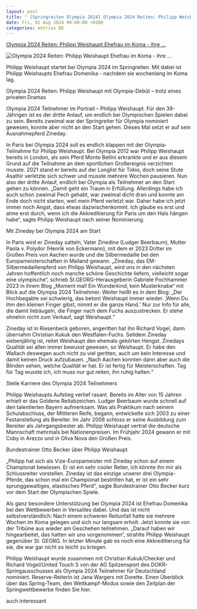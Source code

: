 ```yaml
---
layout: post
title: " [Springreiten Olympia 2024] Olympia 2024 Reiten: Philipp Weishaupt Ehefrau im Koma - ihre ..."
date: Fri, 02 Aug 2024 00:00:00 +0200
categories: entries DE
---
```

[Olympia 2024 Reiten: Philipp Weishaupt Ehefrau im Koma - ihre ...](https://www.st-georg.de/news/springen/olympia-2024-reiten-teilnehmer-im-portrait-philipp-weishaupt-a/)

![Olympia 2024 Reiten: Philipp Weishaupt Ehefrau im Koma - ihre ...](https://www.st-georg.de/content/uploads/2023/09/pvh-230831-em-milano2023-14530-web-1024x683.jpg)

Philipp Weishaupt startet bei Olympia 2024 im Springreiten. Mit dabei ist Philipp Weishaupts Ehefrau Domenika - nachdem sie wochenlang im Koma lag.

Olympia 2024 Reiten: Philipp Weishaupt mit Olympia-Debüt – trotz eines privaten Dramas

Olympia 2024 Teilnehmer im Portrait – Philipp Weishaupt. Für den 39-Jährigen ist es der dritte Anlauf, um endlich bei Olympischen Spielen dabei zu sein. Bereits zweimal war der Springreiter für Olympia nominiert gewesen, konnte aber nicht an den Start gehen. Dieses Mal setzt er auf sein Ausnahmepferd Zineday.

In Paris bei Olympia 2024 soll es endlich klappen mit der Olympia-Teilnahme für Philipp Weishaupt. Bei Olympia 2012 war Philipp Weishaupt bereits in London, als sein Pferd Monte Bellini erkrankte und er aus diesem Grund auf die Teilnahme an dem sportlichen Großereignis verzichten musste. 2021 stand er bereits auf der Longlist für Tokio, doch seine Stute Asathir verletzte sich schwer und musste mehrere Wochen pausieren. Nun also der dritte Anlauf, endlich bei Olympia als Teilnehmer an den Start gehen zu können. „Damit geht ein Traum in Erfüllung. Allerdings habe ich auch schon zweimal Pech gehabt, war zweimal dicht dran und konnte am Ende doch nicht starten, weil mein Pferd verletzt war. Daher habe ich jetzt immer noch Angst, dass etwas dazwischenkommt. Ich glaube es erst und atme erst durch, wenn ich die Akkreditierung für Paris um den Hals hängen habe“, sagte Philipp Weishaupt nach seiner Nominierung.

Mit Zineday bei Olympia 2024 am Start

In Paris wird er Zineday satteln, Vater Zinedine (Ludger Beerbaum), Mutter Paola v. Polydor (Henrik von Eckermann), mit dem er 2023 Dritter im Großen Preis von Aachen wurde und die Silbermedaille bei den Europameisterschaften in Mailand gewann. „Zineday, das EM-Silbermedaillenpferd von Philipp Weishaupt, wird uns in den nächsten Jahren hoffentlich noch manche schöne Geschichte liefern, vielleicht sogar eine olympische“, schrieb St.GEORG-Herausgeberin Gabriele Pochhammer 2023 in ihrem Blog „Moment mal! Ein Wunderkind, kein Musterknabe“ mit Blick auf die Olympia 2024 Teilnehmer. Weiter heißt es in dem Blog: „Der Hochbegabte sei schwierig, das betont Weishaupt immer wieder. ‚Wenn Du ihm den kleinen Finger gibst, nimmt er die ganze Hand.‘ Nur zur Info für alle, die damit liebäugeln, die Finger nach dem Fuchs auszustrecken. Er stehe ohnehin nicht zum Verkauf, sagt Weishaupt.“

Zineday ist in Riesenbeck geboren, angeritten hat ihn Richard Vogel, dann übernahm Christian Kukuk den Westfalen-Fuchs. Seitdem Zineday siebenjährig ist, reitet Weishaupt den ehemals gekörten Hengst. Zinedays Qualität sei allen immer bewusst gewesen, so Weishaupt. Er habe den Wallach deswegen auch nicht zu viel geritten, auch um kein Interesse und damit keinen Druck aufzubauen. „Nach Aachen konnten dann aber auch die Blinden sehen, welche Qualität er hat. Er ist fertig für Meisterschaften. Tag für Tag wusste ich, ich muss nur gut reiten, ihn ruhig halten.“

Steile Karriere des Olympia 2024 Teilnehmers

Philipp Weishaupts Aufstieg verlief rasant. Bereits im Alter von 15 Jahren erhielt er das Goldene Reitabzeichen. Ludger Beerbaum wurde schnell auf den talentierten Bayern aufmerksam. Was als Praktikum nach seinem Schulabschluss, der Mittleren Reife, begann, entwickelte sich 2003 zu einer Festanstellung als Bereiter. Im Jahr 2008 schloss er seine Ausbildung zum Bereiter als Jahrgangsbester ab. Philipp Weishaupt vertrat die deutsche Mannschaft mehrmals bei Nationenpreisen. Im Frühjahr 2024 gewann er mit Coby in Arezzo und in Oliva Nova den Großen Preis.

Bundestrainer Otto Becker über Philipp Weishaupt

„Philipp hat sich als Vize-Europameister mit Zineday schon auf einem Championat bewiesen. Er ist ein sehr cooler Reiter, ich könnte ihn mir als Schlussreiter vorstellen. Zineday ist das einzige unserer drei Olympia-Pferde, das schon mal ein Championat bestritten hat, er ist ein sehr sprunggewaltiges, elastisches Pferd“, sagte Bundestrainer Otto Becker kurz vor dem Start der Olympischen Spiele.

Als ganz besondere Unterstützung bei Olympia 2024 ist Ehefrau Domenika bei den Wettbewerben in Versailles dabei. Und das ist nicht selbstverständlich: Nach einem schweren Reitunfall hatte sie mehrere Wochen im Koma gelegen und sich nur langsam erholt. Jetzt konnte sie von der Tribüne aus wieder am Geschehen teilnehmen. „Darauf haben wir hingearbeitet, das hatten wir uns vorgenommen“, strahlte Philipp Weishaupt gegenüber St. GEORG. In letzter Minute gab es noch eine Akkreditierung für sie, die war gar nicht so leicht zu kriegen.

Philipp Weishaupt wurde zusammen mit Christian Kukuk/Checker und Richard Vogel/United Touch S von der AG Spitzensport des DOKR-Springausschusses als Olympia 2024 Teilnehmer für Deutschland nominiert. Reserve-Reiterin ist Jana Wargers mit Dorette. Einen Überblick über das Spring-Team, den Wettkampf-Modus sowie den Zeitplan der Springwettbewerbe finden Sie hier.

auch interessant

